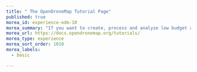 ```yaml
---
title: " The OpenDroneMap Tutorial Page"
published: true
morea_id: experience-odm-10
morea_summary: "If you want to create, process and analyze low budget aerial imagery, there was no serious alternative to proprietary and costly black box systems before Opendronemap. OpenDroneMap offers a free, serious, powerful and open source choice."
morea_url: https://docs.opendronemap.org/tutorials/
morea_type: experience
morea_sort_order: 1010
morea_labels:
  - basic

---
```


